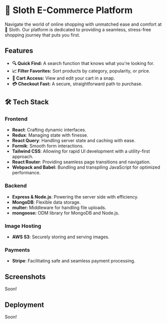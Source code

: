 # 🦥 Sloth E-Commerce Platform

Navigate the world of online shopping with unmatched ease and comfort at 🦥 Sloth. Our platform is dedicated to providing a seamless, stress-free shopping journey that puts you first.

## Features

- **🔍 Quick Find:** A search function that knows what you're looking for.
- **📈 Filter Favorites:** Sort products by category, popularity, or price.
- **🛒 Cart Access:** View and edit your cart in a snap.
- **💳 Checkout Fast:** A secure, straightforward path to purchase.

## 🛠️ Tech Stack

### Frontend
- **React**: Crafting dynamic interfaces.
- **Redux**: Managing state with finesse.
- **React Query**: Handling server state and caching with ease.
- **Formik**: Smooth form interactions.
- **Tailwind CSS**: Allowing for rapid UI development with a utility-first approach.
- **React Router**: Providing seamless page transitions and navigation.
- **Webpack and Babel:** Bundling and transpiling JavaScript for optimized performance.

### Backend
- **Express & Node.js**: Powering the server side with efficiency.
- **MongoDB**: Flexible data storage.
- **multer:** Middleware for handling file uploads.
- **mongoose:** ODM library for MongoDB and Node.js.

### Image Hosting
- **AWS S3**: Securely storing and serving images.

### Payments
- **Stripe**: Facilitating safe and seamless payment processing.

## Screenshots 
Soon!

## Deployment 
Soon!

